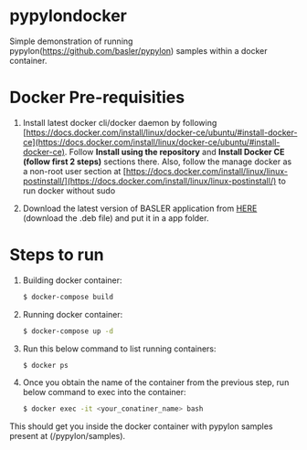 # pypylondocker
Simple demonstration of running pypylon(https://github.com/basler/pypylon) samples within a docker container.

# Docker Pre-requisities

1. Install latest docker cli/docker daemon by following [https://docs.docker.com/install/linux/docker-ce/ubuntu/#install-docker-ce](https://docs.docker.com/install/linux/docker-ce/ubuntu/#install-docker-ce). Follow **Install using the repository** and **Install Docker CE (follow first 2 steps)** sections there. Also, follow the manage docker as a non-root user section at [https://docs.docker.com/install/linux/linux-postinstall/](https://docs.docker.com/install/linux/linux-postinstall/) to run docker without sudo

2. Download the latest version of BASLER application from [HERE](https://www.baslerweb.com/en/sales-support/downloads/software-downloads/) (download the .deb file) and put it in a app folder.



# Steps to run

1. Building docker container:
    ```sh
    $ docker-compose build
    ```

2. Running docker container:
    ```sh
    $ docker-compose up -d
    ```

3. Run this below command to list running containers:
    ```sh
    $ docker ps
    ```

4. Once you obtain the name of the container from the previous step, run below command to exec into the container:
    ```sh
    $ docker exec -it <your_conatiner_name> bash
    ```

This should get you inside the docker container with pypylon samples present at (/pypylon/samples).